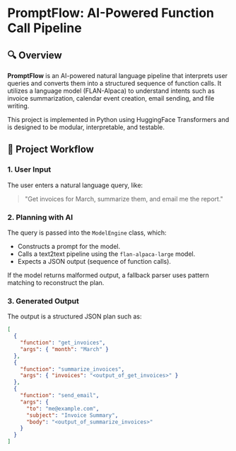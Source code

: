# PromptFlow: AI-Powered Function Call Pipeline

## 🔍 Overview

**PromptFlow** is an AI-powered natural language pipeline that interprets user queries and converts them into a structured sequence of function calls. 
It utilizes a language model (FLAN-Alpaca) to understand intents such as invoice summarization, calendar event creation, email sending, and file writing.

This project is implemented in Python using HuggingFace Transformers and is designed to be modular, interpretable, and testable.


## 🧠 Project Workflow

### 1. **User Input**
The user enters a natural language query, like:

> "Get invoices for March, summarize them, and email me the report."

### 2. **Planning with AI**
The query is passed into the `ModelEngine` class, which:
- Constructs a prompt for the model.
- Calls a text2text pipeline using the `flan-alpaca-large` model.
- Expects a JSON output (sequence of function calls).

If the model returns malformed output, a fallback parser uses pattern matching to reconstruct the plan.

### 3. **Generated Output**
The output is a structured JSON plan such as:

```json
[
  {
    "function": "get_invoices",
    "args": { "month": "March" }
  },
  {
    "function": "summarize_invoices",
    "args": { "invoices": "<output_of_get_invoices>" }
  },
  {
    "function": "send_email",
    "args": {
      "to": "me@example.com",
      "subject": "Invoice Summary",
      "body": "<output_of_summarize_invoices>"
    }
  }
]
